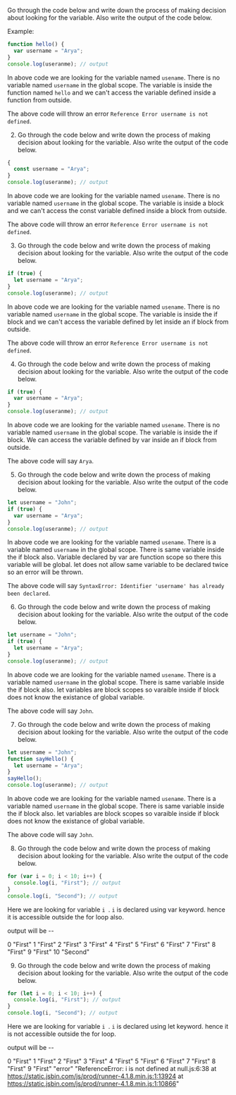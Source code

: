 Go through the code below and write down the process of making decision about looking for the variable. Also write the output of the code below.

Example:

```js
function hello() {
  var username = "Arya";
}
console.log(useranme); // output
```

In above code we are looking for the variable named `usename`. There is no variable named `username` in the global scope. The variable is inside the function named `hello` and we can't access the variable defined inside a function from outside.

The above code will throw an error `Reference Error username is not defined`.

2. Go through the code below and write down the process of making decision about looking for the variable. Also write the output of the code below.

```js
{
  const username = "Arya";
}
console.log(useranme); // output
```

In above code we are looking for the variable named `usename`. There is no variable named `username` in the global scope. The variable is inside a block and we can't access the const variable defined inside a block from outside.

The above code will throw an error `Reference Error username is not defined`.

3. Go through the code below and write down the process of making decision about looking for the variable. Also write the output of the code below.

```js
if (true) {
  let username = "Arya";
}
console.log(useranme); // output
```

In above code we are looking for the variable named `usename`. There is no variable named `username` in the global scope. The variable is inside the if block and we can't access the variable defined by let inside an if block from outside.

The above code will throw an error `Reference Error username is not defined`.

4. Go through the code below and write down the process of making decision about looking for the variable. Also write the output of the code below.

```js
if (true) {
  var username = "Arya";
}
console.log(useranme); // output
```

In above code we are looking for the variable named `usename`. There is no variable named `username` in the global scope. The variable is inside the if block. We can access the variable defined by var inside an if block from outside.

The above code will say `Arya`.

5. Go through the code below and write down the process of making decision about looking for the variable. Also write the output of the code below.

```js
let username = "John";
if (true) {
  var username = "Arya";
}
console.log(useranme); // output
```

In above code we are looking for the variable named `usename`. There is a variable named `username` in the global scope. There is same variable inside the if block also. Variable declared by var are function scope so there this variable will be global. let does not allow same variable to be declared twice so an error will be thrown.

The above code will say `SyntaxError: Identifier 'username' has already been declared`.

6. Go through the code below and write down the process of making decision about looking for the variable. Also write the output of the code below.

```js
let username = "John";
if (true) {
  let username = "Arya";
}
console.log(useranme); // output
```

In above code we are looking for the variable named `usename`. There is a variable named `username` in the global scope. There is same variable inside the if block also. let variables are block scopes so varaible inside if block does not know the existance of global variable.

The above code will say `John`.

7. Go through the code below and write down the process of making decision about looking for the variable. Also write the output of the code below.

```js
let username = "John";
function sayHello() {
  let username = "Arya";
}
sayHello();
console.log(useranme); // output
```

In above code we are looking for the variable named `usename`. There is a variable named `username` in the global scope. There is same variable inside the if block also. let variables are block scopes so varaible inside if block does not know the existance of global variable.

The above code will say `John`.

8. Go through the code below and write down the process of making decision about looking for the variable. Also write the output of the code below.

```js
for (var i = 0; i < 10; i++) {
  console.log(i, "First"); // output
}
console.log(i, "Second"); // output
```

Here we are looking for variable `i `. `i` is declared using var keyword. hence it is accessible outside the for loop also.

output will be --

0
"First"
1
"First"
2
"First"
3
"First"
4
"First"
5
"First"
6
"First"
7
"First"
8
"First"
9
"First"
10
"Second"

9. Go through the code below and write down the process of making decision about looking for the variable. Also write the output of the code below.

```js
for (let i = 0; i < 10; i++) {
  console.log(i, "First"); // output
}
console.log(i, "Second"); // output
```

Here we are looking for variable `i `. `i` is declared using let keyword. hence it is not accessible outside the for loop.

output will be --

0
"First"
1
"First"
2
"First"
3
"First"
4
"First"
5
"First"
6
"First"
7
"First"
8
"First"
9
"First"
"error"
"ReferenceError: i is not defined
at null.js:6:38
at https://static.jsbin.com/js/prod/runner-4.1.8.min.js:1:13924
at https://static.jsbin.com/js/prod/runner-4.1.8.min.js:1:10866"
